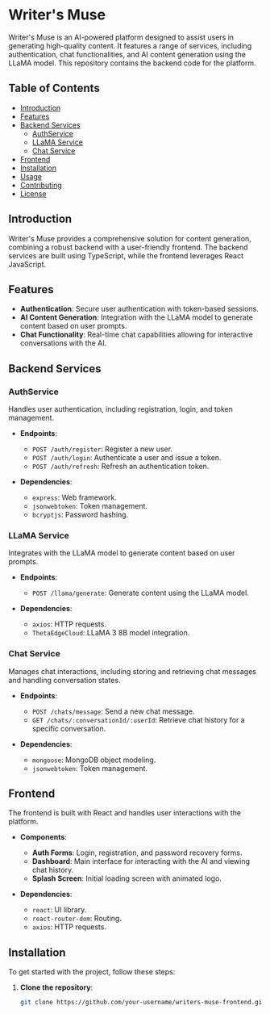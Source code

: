 # Writer's Muse

Writer's Muse is an AI-powered platform designed to assist users in generating high-quality content. It features a range of services, including authentication, chat functionalities, and AI content generation using the LLaMA model. This repository contains the backend code for the platform.

## Table of Contents

- [Introduction](#introduction)
- [Features](#features)
- [Backend Services](#backend-services)
  - [AuthService](#authservice)
  - [LLaMA Service](#llama-service)
  - [Chat Service](#chat-service)
- [Frontend](#frontend)
- [Installation](#installation)
- [Usage](#usage)
- [Contributing](#contributing)
- [License](#license)

## Introduction

Writer's Muse provides a comprehensive solution for content generation, combining a robust backend with a user-friendly frontend. The backend services are built using TypeScript, while the frontend leverages React JavaScript.

## Features

- **Authentication**: Secure user authentication with token-based sessions.
- **AI Content Generation**: Integration with the LLaMA model to generate content based on user prompts.
- **Chat Functionality**: Real-time chat capabilities allowing for interactive conversations with the AI.

## Backend Services

### AuthService

Handles user authentication, including registration, login, and token management.

- **Endpoints**:
  - `POST /auth/register`: Register a new user.
  - `POST /auth/login`: Authenticate a user and issue a token.
  - `POST /auth/refresh`: Refresh an authentication token.

- **Dependencies**:
  - `express`: Web framework.
  - `jsonwebtoken`: Token management.
  - `bcryptjs`: Password hashing.

### LLaMA Service

Integrates with the LLaMA model to generate content based on user prompts.

- **Endpoints**:
  - `POST /llama/generate`: Generate content using the LLaMA model.

- **Dependencies**:
  - `axios`: HTTP requests.
  - `ThetaEdgeCloud`: LLaMA 3 8B model integration.

### Chat Service

Manages chat interactions, including storing and retrieving chat messages and handling conversation states.

- **Endpoints**:
  - `POST /chats/message`: Send a new chat message.
  - `GET /chats/:conversationId/:userId`: Retrieve chat history for a specific conversation.

- **Dependencies**:
  - `mongoose`: MongoDB object modeling.
  - `jsonwebtoken`: Token management.

## Frontend

The frontend is built with React and handles user interactions with the platform.

- **Components**:
  - **Auth Forms**: Login, registration, and password recovery forms.
  - **Dashboard**: Main interface for interacting with the AI and viewing chat history.
  - **Splash Screen**: Initial loading screen with animated logo.

- **Dependencies**:
  - `react`: UI library.
  - `react-router-dom`: Routing.
  - `axios`: HTTP requests.

## Installation

To get started with the project, follow these steps:

1. **Clone the repository**:

   ```bash
   git clone https://github.com/your-username/writers-muse-frontend.git
